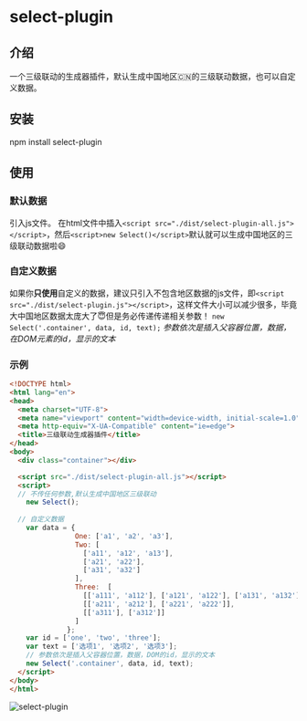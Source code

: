 # select-plugin
## 介绍
一个三级联动的生成器插件，默认生成中国地区🇨🇳的三级联动数据，也可以自定义数据。
## 安装
npm install select-plugin

## 使用
### **默认数据**
 引入js文件。 在html文件中插入`<script src="./dist/select-plugin-all.js"></script>`，然后`<script>new Select()</script>`默认就可以生成中国地区的三级联动数据啦😄
 
### **自定义数据**
如果你**只使用**自定义的数据，建议只引入不包含地区数据的js文件，即`<script src="./dist/select-plugin.js"></script>`，这样文件大小可以减少很多，毕竟大中国地区数据太庞大了😇但是务必传递传递相关参数！
`new Select('.container', data, id, text);`
_参数依次是插入父容器位置，数据，在DOM元素的id，显示的文本_

### 示例

```html
<!DOCTYPE html>
<html lang="en">
<head>
  <meta charset="UTF-8">
  <meta name="viewport" content="width=device-width, initial-scale=1.0">
  <meta http-equiv="X-UA-Compatible" content="ie=edge">
  <title>三级联动生成器插件</title>
</head>
<body>
  <div class="container"></div>

  <script src="./dist/select-plugin-all.js"></script>
  <script>
  // 不传任何参数,默认生成中国地区三级联动
    new Select();
    
  // 自定义数据
    var data = {
                One: ['a1', 'a2', 'a3'],
                Two: [
                  ['a11', 'a12', 'a13'],
                  ['a21', 'a22'],
                  ['a31', 'a32']
                ],
                Three:  [
                  [['a111', 'a112'], ['a121', 'a122'], ['a131', 'a132']],
                  [['a211', 'a212'], ['a221', 'a222']],
                  [['a311'], ['a312']]
                ]
              };
    var id = ['one', 'two', 'three'];
    var text = ['选项1', '选项2', '选项3'];
    // 参数依次是插入父容器位置，数据，DOM的id，显示的文本
    new Select('.container', data, id, text);
  </script>
</body>
</html>
```
![select-plugin](https://github.com/microzz/select-plugin/blob/1.0.0/preview.png?raw=true)


